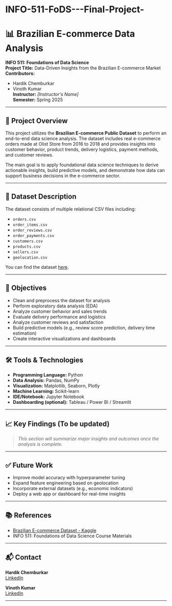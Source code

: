 # INFO-511-FoDS---Final-Project-
# 📊 Brazilian E-commerce Data Analysis

**INFO 511: Foundations of Data Science**  
**Project Title:** Data-Driven Insights from the Brazilian E-commerce Market  
**Contributors:**  
- Hardik Chemburkar  
- Vinoth Kumar  
**Instructor:** *[Instructor's Name]*  
**Semester:** Spring 2025

---

## 📌 Project Overview

This project utilizes the **Brazilian E-commerce Public Dataset** to perform an end-to-end data science analysis. The dataset includes real e-commerce orders made at Olist Store from 2016 to 2018 and provides insights into customer behavior, product trends, delivery logistics, payment methods, and customer reviews.

The main goal is to apply foundational data science techniques to derive actionable insights, build predictive models, and demonstrate how data can support business decisions in the e-commerce sector.

---

## 📁 Dataset Description

The dataset consists of multiple relational CSV files including:

- `orders.csv`
- `order_items.csv`
- `order_reviews.csv`
- `order_payments.csv`
- `customers.csv`
- `products.csv`
- `sellers.csv`
- `geolocation.csv`

You can find the dataset [here](https://www.kaggle.com/datasets/olistbr/brazilian-ecommerce).

---

## 🧠 Objectives

- Clean and preprocess the dataset for analysis
- Perform exploratory data analysis (EDA)
- Analyze customer behavior and sales trends
- Evaluate delivery performance and logistics
- Analyze customer reviews and satisfaction
- Build predictive models (e.g., review score prediction, delivery time estimation)
- Create interactive visualizations and dashboards

---

## 🛠️ Tools & Technologies

- **Programming Language:** Python  
- **Data Analysis:** Pandas, NumPy  
- **Visualization:** Matplotlib, Seaborn, Plotly  
- **Machine Learning:** Scikit-learn  
- **IDE/Notebook:** Jupyter Notebook  
- **Dashboarding (optional):** Tableau / Power BI / Streamlit  

---

## 📈 Key Findings (To be updated)

> _This section will summarize major insights and outcomes once the analysis is complete._

---


## ✅ Future Work

- Improve model accuracy with hyperparameter tuning  
- Expand feature engineering based on geolocation  
- Incorporate external datasets (e.g., economic indicators)  
- Deploy a web app or dashboard for real-time insights  

---

## 📚 References

- [Brazilian E-commerce Dataset - Kaggle](https://www.kaggle.com/datasets/olistbr/brazilian-ecommerce)  
- INFO 511: Foundations of Data Science Course Materials  

---

## 📬 Contact

**Hardik Chemburkar**  
[LinkedIn](https://www.linkedin.com/in/hardik-chemburkar/)  

**Vinoth Kumar**    
[LinkedIn](https://www.linkedin.com/in/vinoth-kumar-9372a51b9/)

---